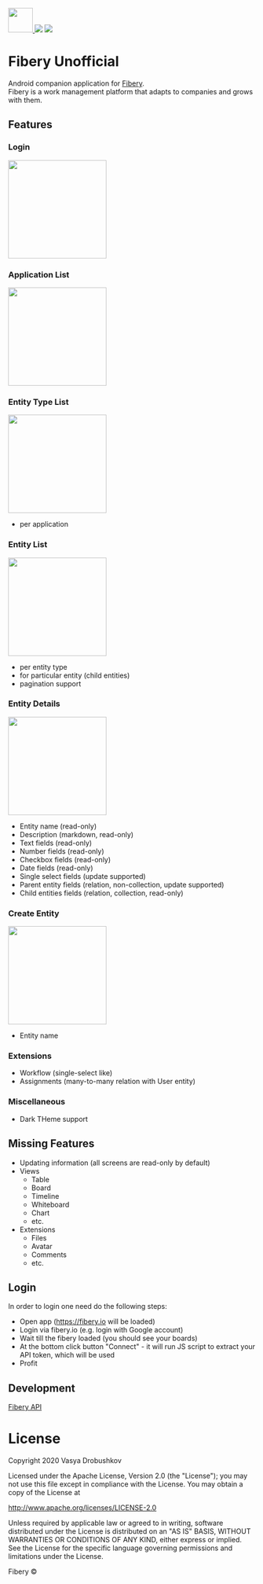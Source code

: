 <a href="https://github.com/krossovochkin/FiberyUnofficial/actions?query=workflow%3Apipeline" target="_blank"><img src="https://github.com/krossovochkin/FiberyUnofficial/blob/master/docs/app_icon.png?raw=true" width="50"/> ![](https://github.com/krossovochkin/FiberyUnofficial/workflows/pipeline/badge.svg)</a> <a href="https://github.com/krossovochkin/FiberyUnofficial/releases/tag/v0.7.0" target="_blank">![](https://img.shields.io/badge/version-0.7.0-yellow)</a>

# Fibery Unofficial
Android companion application for [Fibery](https://fibery.io).<br>
Fibery is a work management platform that adapts to companies and grows with them.

## Features
### Login
<img src="https://github.com/krossovochkin/FiberyUnofficial/blob/master/docs/login.png?raw=true" width="200"/>

### Application List
<img src="https://github.com/krossovochkin/FiberyUnofficial/blob/master/docs/app_list.jpg?raw=true" width="200"/>

### Entity Type List
<img src="https://github.com/krossovochkin/FiberyUnofficial/blob/master/docs/entity_type_list.jpg?raw=true" width="200"/>

 - per application
 
 ### Entity List
<img src="https://github.com/krossovochkin/FiberyUnofficial/blob/master/docs/entity_list.png?raw=true" width="200"/>

  - per entity type
  - for particular entity (child entities)
  - pagination support
    
### Entity Details
<img src="https://github.com/krossovochkin/FiberyUnofficial/blob/master/docs/entity_details.jpg?raw=true" width="200"/>

  - Entity name (read-only)
  - Description (markdown, read-only)
  - Text fields (read-only)
  - Number fields (read-only)
  - Checkbox fields (read-only)
  - Date fields (read-only)
  - Single select fields (update supported)
  - Parent entity fields (relation, non-collection, update supported)
  - Child entities fields (relation, collection, read-only)
  
### Create Entity
<img src="https://github.com/krossovochkin/FiberyUnofficial/blob/master/docs/entity_create.png?raw=true" width="200"/>

  - Entity name
  
### Extensions

  - Workflow (single-select like)
  - Assignments (many-to-many relation with User entity)

### Miscellaneous

  - Dark THeme support

## Missing Features
- Updating information (all screens are read-only by default)
- Views
    - Table
    - Board
    - Timeline
    - Whiteboard
    - Chart
    - etc.
- Extensions
    - Files
    - Avatar
    - Comments
    - etc.

## Login
In order to login one need do the following steps:
- Open app (https://fibery.io will be loaded)
- Login via fibery.io (e.g. login with Google account)
- Wait till the fibery loaded (you should see your boards)
- At the bottom click button "Connect" - it will run JS script to extract your API token, which will be used
- Profit

## Development
[Fibery API](https://api.fibery.io/)

# License

Copyright 2020 Vasya Drobushkov

Licensed under the Apache License, Version 2.0 (the "License");
you may not use this file except in compliance with the License.
You may obtain a copy of the License at

   http://www.apache.org/licenses/LICENSE-2.0

Unless required by applicable law or agreed to in writing, software
distributed under the License is distributed on an "AS IS" BASIS,
WITHOUT WARRANTIES OR CONDITIONS OF ANY KIND, either express or implied.
See the License for the specific language governing permissions and
limitations under the License.

Fibery ©
